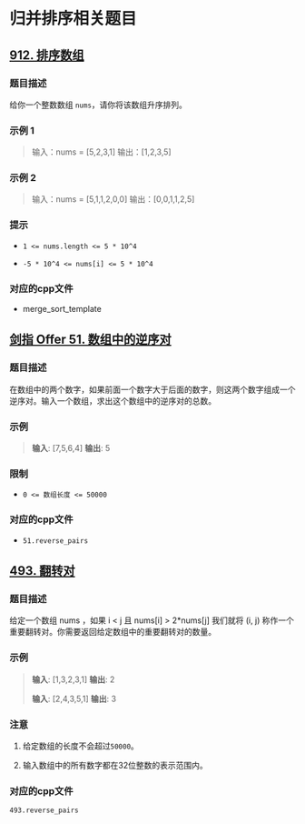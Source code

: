 # 归并排序相关题目

## [912. 排序数组](https://leetcode-cn.com/problems/sort-an-array/)

### 题目描述

给你一个整数数组 `nums`，请你将该数组升序排列。

### 示例 1

> 输入：nums = [5,2,3,1]
> 输出：[1,2,3,5]

### 示例 2

> 输入：nums = [5,1,1,2,0,0]
> 输出：[0,0,1,1,2,5]

### 提示

* `1 <= nums.length <= 5 * 10^4` 

* `-5 * 10^4 <= nums[i] <= 5 * 10^4`

### 对应的cpp文件

* merge_sort_template

## [剑指 Offer 51. 数组中的逆序对](https://leetcode-cn.com/problems/shu-zu-zhong-de-ni-xu-dui-lcof/)

### 题目描述

在数组中的两个数字，如果前面一个数字大于后面的数字，则这两个数字组成一个逆序对。输入一个数组，求出这个数组中的逆序对的总数。

### 示例

> **输入**: [7,5,6,4]
> **输出**: 5

### 限制

* `0 <= 数组长度 <= 50000`

### 对应的cpp文件

* `51.reverse_pairs`

## [493. 翻转对](https://leetcode-cn.com/problems/reverse-pairs/)

### 题目描述

给定一个数组 nums ，如果 i < j 且 nums[i] > 2*nums[j] 我们就将 (i, j) 称作一个重要翻转对。你需要返回给定数组中的重要翻转对的数量。



### 示例

> **输入**: [1,3,2,3,1]
> **输出**: 2
> 
> **输入**: [2,4,3,5,1]
> **输出**: 3



### 注意

1. 给定数组的长度不会超过`50000`。

2. 输入数组中的所有数字都在32位整数的表示范围内。

### 对应的cpp文件

`493.reverse_pairs`